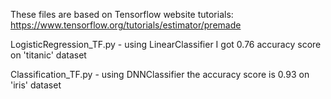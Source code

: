 These files are based on Tensorflow website tutorials: https://www.tensorflow.org/tutorials/estimator/premade

LogisticRegression_TF.py - using LinearClassifier I got 0.76 accuracy score on 'titanic' dataset

Classification_TF.py - using DNNClassifier the accuracy score is 0.93 on 'iris' dataset

